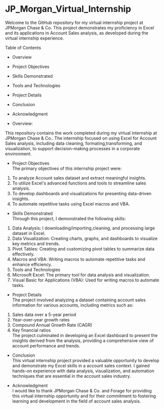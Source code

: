 # JP_Morgan_Virtual_Internship

Welcome to the GitHub repository for my virtual internship project at JPMorgan Chase & Co. This project demonstrates my proficiency in Excel and its applications in Account Sales analysis, as developed during the virtual internship experience.


Table of Contents <br>

- Overview <br>
- Project Objectives <br>
- Skills Demonstrated <br>
- Tools and Technologies <br>
- Project Details <br>
- Conclusion <br>
- Acknowledgment


- Overview:


This repository contains the work completed during my virtual internship at JPMorgan Chase & Co.. The internship focused on using Excel for Account Sales analysis, including data cleaning, formating,transforming, and visualization, to support decision-making processes in a corporate environment.


- Project Objectives <br>
The primary objectives of this internship project were:
1. To analyze Account sales dataset and extract meaningful insights.
2. To utilize Excel's advanced functions and tools to streamline sales analysis.
3. To develop dashboards and visualizations for presenting data-driven insights.
4. To automate repetitive tasks using Excel macros and VBA.


- Skills Demonstrated <br>
Through this project, I demonstrated the following skills:
1. Data Analysis: I downloading/importing,cleaning, and processing large dataset in Excel.
2. Data Visualization: Creating charts, graphs, and dashboards to visualize key metrics and trends.
3. Pivot Tables: Creating and customizing pivot tables to summarize data effectively.
4. Macros and VBA: Writing macros to automate repetitive tasks and enhance efficiency.
5. Tools and Technologies
6. Microsoft Excel: The primary tool for data analysis and visualization.
7. Visual Basic for Applications (VBA): Used for writing macros to automate tasks.
   
- Project Details <br>
The project involved analyzing a dataset containing account sales information for various accounts, including metrics such as:
1. Sales data over a 5-year period
2. Year-over-year growth rates
3. Compound Annual Growth Rate (CAGR)
4. Key financial ratios <br>
The project culminated in developing an Excel dashboard to present the insights derived from the analysis, providing a comprehensive view of account performance and trends.


- Conclusion <br>
This virtual internship project provided a valuable opportunity to develop and demonstrate my Excel skills in a account sales context. I gained hands-on experience with data analysis, visualization, and automation techniques that are essential in the account sales industry.


- Acknowledgment <br>
I would like to thank JPMorgan Chase & Co. and Forage for providing this virtual internship opportunity and for their commitment to fostering learning and development in the field of account sales analysis.
